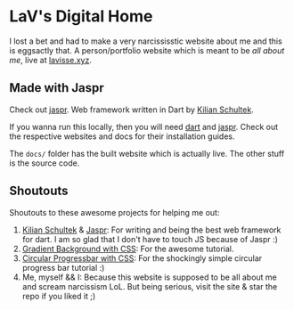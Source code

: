 # LaV's Digital Home
I lost a bet and had to make a very narcississtic website about me and this 
is eggsactly that. A person/portfolio website which is meant to be _all about 
me_, live at [lavisse.xyz](https://lavisse.xyz).

## Made with Jaspr
Check out [jaspr](https://jaspr.site). Web framework written in Dart by 
[Kilian Schultek](https://github.com/schultek).

If you wanna run this locally, then you will need [dart](https://dart.dev)
and [jaspr](https://jaspr.site). Check out the respective websites and docs 
for their installation guides.

The `docs/` folder has the built website which is actually live. The other 
stuff is the source code.

## Shoutouts
Shoutouts to these awesome projects for helping me out:
1. [Kilian Schultek](https://github.com/schultek) & [Jaspr](https://jaspr.site): 
For writing and being the best web framework for dart. I am so glad that I 
don't have to touch JS because of Jaspr :)
2. [Gradient Background with CSS](https://github.com/baunov/gradients-bg): For the 
awesome tutorial.
3. [Circular Progressbar with CSS](https://github.com/withaarzoo/Circular-Progressbar): 
For the shockingly simple circular progress bar tutorial :)
4. Me, myself && I: Because this website is supposed to be all about me and 
scream narcissism LoL. But being serious, visit the site & star the repo if 
you liked it ;)